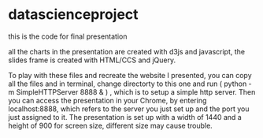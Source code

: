datascienceproject
==================

this is the code for final presentation

all the charts in the presentation are created with d3js and javascript, the slides frame is created with HTML/CCS and jQuery. 

To play with these files and recreate the website I presented, you can copy all the files and in terminal, change directorty to this one and run ( python -m SimpleHTTPServer 8888 & ) , which is to setup a simple http server. Then you can access the presentation in your Chrome, by entering localhost:8888, which refers to the server you just set up and the port you just assigned to it.
The presentation is set up with a width of 1440 and a height of 900 for screen size, different size may cause trouble.
